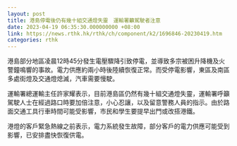 ```yaml
---
layout: post
title: 港島停電後仍有幾十組交通燈失靈　運輸署籲駕駛者注意
date: 2023-04-19 06:35:30.000000000 +08:00
link: https://news.rthk.hk/rthk/ch/component/k2/1696846-20230419.htm
categories: rthk
---
```


港島部分地區凌晨12時45分發生電壓驟降引致停電，並導致多宗被困升降機及火警鐘鳴響的事故。電力供應約兩小時後陸續恢復正常。而受停電影響，東區及南區多處街燈及交通燈熄滅，汽車需要慢駛。

運輸署總運輸主任許家耀表示，目前港島區仍然有幾十組交通燈失靈，運輸署呼籲駕駛人士在經過路口時要加倍注意，小心忍讓，以及留意警務人員的指示。由於路面交通工具行車時間可能受影響，市民和學生要提早出門或改搭港鐵。

港燈的客戶緊急熱線之前表示，電力系統發生故障，部分客戶的電力供應可能受到影響，已安排盡快恢復供電。
